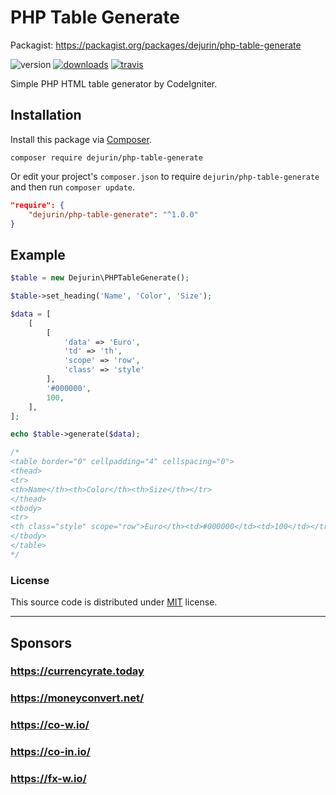 # PHP Table Generate
Packagist: https://packagist.org/packages/dejurin/php-table-generate

![version](https://img.shields.io/github/release/dejurin/php-table-generate.svg?style=flat)
[![downloads](https://img.shields.io/packagist/dt/dejurin/php-table-generate.svg?style=flat)](https://packagist.org/packages/dejurin/php-table-generate)
[![travis](https://img.shields.io/travis/dejurin/php-table-generate.svg?style=flat)](https://travis-ci.org/dejurin/php-table-generate)

Simple PHP HTML table generator by CodeIgniter.

## Installation

Install this package via [Composer](https://getcomposer.org/).

```
composer require dejurin/php-table-generate
```

Or edit your project's `composer.json` to require `dejurin/php-table-generate` and then run `composer update`.

```json
"require": {
    "dejurin/php-table-generate": "^1.0.0"
}
```

## Example

```php
$table = new Dejurin\PHPTableGenerate();

$table->set_heading('Name', 'Color', 'Size');

$data = [
    [
        [
            'data' => 'Euro',
            'td' => 'th',
            'scope' => 'row',
            'class' => 'style'
        ], 
        '#000000', 
        100,
    ],
];

echo $table->generate($data);

/* 
<table border="0" cellpadding="4" cellspacing="0">
<thead>
<tr>
<th>Name</th><th>Color</th><th>Size</th></tr>
</thead>
<tbody>
<tr>
<th class="style" scope="row">Euro</th><td>#000000</td><td>100</td></tr>
</tbody>
</table>
*/

```

### License ###
This source code is distributed under [MIT](https://choosealicense.com/licenses/mit/) license.

___

## Sponsors ##
### https://currencyrate.today ###
### https://moneyconvert.net/ ### 
### https://co-w.io/ ###
### https://co-in.io/ ###
### https://fx-w.io/ ###
